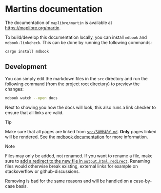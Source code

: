 # Martins documentation

The documentation of `maplibre/martin` is available at <https://maplibre.org/martin>.

To build/develop this documentation locally, you can install `mdbook` and `mdbook-linkcheck`.
This can be done by running the following commands:

```bash
cargo install mdbook
```

## Development

You can simply edit the markdown files in the `src` directory and run the following command (from the project root directory) to preview the changes:

```bash
mdbook watch --open docs
```

Next to showing you how the docs will look, this also runs a link checker to ensure that all links are valid.

> [!TIP]
> Make sure that all pages are linked from [`src/SUMMARY.md`](src/SUMMARY.md).
> **Only** pages linked will be rendered.
> See the [mdbook documentation](https://rust-lang.github.io/mdBook/) for more information.

> [!NOTE]
> Files may only be added, not renamed.
> If you want to rename a file, make sure to [add a redirect to the new file in `output.html.redirect`](https://rust-lang.github.io/mdBook/format/configuration/renderers.html#outputhtmlredirect).
> Renaming files would otherwise break existing, external links for example on stackoverflow or github-discussions.
>
> Removing is bad for the same reasons and will be handled on a case-by-case basis.
